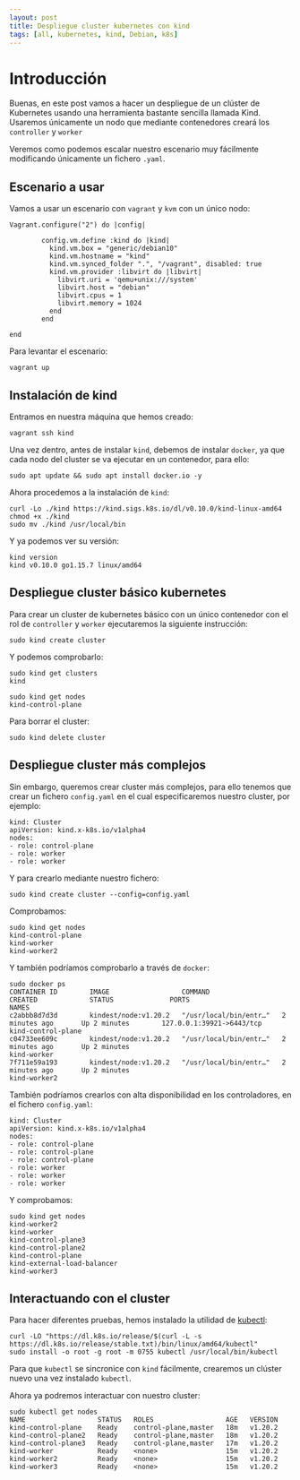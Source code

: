 ```yaml
---
layout: post
title: Despliegue cluster kubernetes con kind
tags: [all, kubernetes, kind, Debian, k8s]
---
```

# Introducción

Buenas, en este post vamos a hacer un despliegue de un clúster de Kubernetes usando una herramienta bastante sencilla llamada Kind. Usaremos únicamente un nodo que mediante contenedores creará los `controller` y `worker`

Veremos como podemos escalar nuestro escenario muy fácilmente modificando únicamente un fichero `.yaml`.

## Escenario a usar

Vamos a usar un escenario con `vagrant` y `kvm` con un único nodo:

~~~
Vagrant.configure("2") do |config|

        config.vm.define :kind do |kind|
          kind.vm.box = "generic/debian10"
          kind.vm.hostname = "kind"
          kind.vm.synced_folder ".", "/vagrant", disabled: true
          kind.vm.provider :libvirt do |libvirt|
            libvirt.uri = 'qemu+unix:///system'
            libvirt.host = "debian"
            libvirt.cpus = 1
            libvirt.memory = 1024
          end
        end

end
~~~

Para levantar el escenario:

~~~
vagrant up
~~~

## Instalación de kind

Entramos en nuestra máquina que hemos creado:

~~~
vagrant ssh kind
~~~

Una vez dentro, antes de instalar `kind`, debemos de instalar `docker`, ya que cada nodo del cluster se va ejecutar en un contenedor, para ello:

~~~
sudo apt update && sudo apt install docker.io -y
~~~

Ahora procedemos a la instalación de `kind`:

~~~
curl -Lo ./kind https://kind.sigs.k8s.io/dl/v0.10.0/kind-linux-amd64
chmod +x ./kind
sudo mv ./kind /usr/local/bin
~~~

Y ya podemos ver su versión:

~~~
kind version
kind v0.10.0 go1.15.7 linux/amd64
~~~

## Despliegue cluster básico kubernetes

Para crear un cluster de kubernetes básico con un único contenedor con el rol de `controller` y `worker` ejecutaremos la siguiente instrucción:

~~~
sudo kind create cluster
~~~

Y podemos comprobarlo:

~~~
sudo kind get clusters
kind

sudo kind get nodes
kind-control-plane
~~~

Para borrar el cluster:

~~~
sudo kind delete cluster
~~~

## Despliegue cluster más complejos

Sin embargo, queremos crear cluster más complejos, para ello tenemos que crear un fichero `config.yaml` en el cual especificaremos nuestro cluster, por ejemplo:

~~~
kind: Cluster
apiVersion: kind.x-k8s.io/v1alpha4
nodes:
- role: control-plane
- role: worker
- role: worker
~~~

Y para crearlo mediante nuestro fichero:

~~~
sudo kind create cluster --config=config.yaml
~~~

Comprobamos:

~~~
sudo kind get nodes
kind-control-plane
kind-worker
kind-worker2
~~~

Y también podríamos comprobarlo a través de `docker`:

~~~
sudo docker ps
CONTAINER ID        IMAGE                  COMMAND                  CREATED             STATUS              PORTS                       NAMES
c2abbb8d7d3d        kindest/node:v1.20.2   "/usr/local/bin/entr…"   2 minutes ago       Up 2 minutes        127.0.0.1:39921->6443/tcp   kind-control-plane
c04733ee609c        kindest/node:v1.20.2   "/usr/local/bin/entr…"   2 minutes ago       Up 2 minutes                                    kind-worker
7f711e59a193        kindest/node:v1.20.2   "/usr/local/bin/entr…"   2 minutes ago       Up 2 minutes                                    kind-worker2
~~~

También podríamos crearlos con alta disponibilidad en los controladores, en el fichero `config.yaml`:

~~~
kind: Cluster
apiVersion: kind.x-k8s.io/v1alpha4
nodes:
- role: control-plane
- role: control-plane
- role: control-plane
- role: worker
- role: worker
- role: worker
~~~

Y comprobamos:

~~~
sudo kind get nodes
kind-worker2
kind-worker
kind-control-plane3
kind-control-plane2
kind-control-plane
kind-external-load-balancer
kind-worker3
~~~

## Interactuando con el cluster

Para hacer diferentes pruebas, hemos instalado la utilidad de [kubectl](https://kubernetes.io/docs/tasks/tools/):

~~~
curl -LO "https://dl.k8s.io/release/$(curl -L -s https://dl.k8s.io/release/stable.txt)/bin/linux/amd64/kubectl"
sudo install -o root -g root -m 0755 kubectl /usr/local/bin/kubectl
~~~

Para que `kubectl` se sincronice con `kind` fácilmente, crearemos un clúster nuevo una vez instalado `kubectl`.

Ahora ya podremos interactuar con nuestro cluster:

~~~
sudo kubectl get nodes
NAME                  STATUS   ROLES                  AGE   VERSION
kind-control-plane    Ready    control-plane,master   18m   v1.20.2
kind-control-plane2   Ready    control-plane,master   18m   v1.20.2
kind-control-plane3   Ready    control-plane,master   17m   v1.20.2
kind-worker           Ready    <none>                 15m   v1.20.2
kind-worker2          Ready    <none>                 15m   v1.20.2
kind-worker3          Ready    <none>                 15m   v1.20.2
~~~